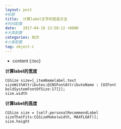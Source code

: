 ```yaml
---
layout: post
#标题
title:  计算label文字的宽高方法
#时间配置
date:   2017-04-18 13:58:12 +0800
#大类配置
categories: 知识
#小类配置
tag: object-c
---
```


* content
{:toc}

**计算label的宽度**

```objc
CGSize size=[_itemNamelabel.text sizeWithAttributes:@{NSFontAttributeName : [UIFont boldSystemFontOfSize:17]}]; 
size.width
```

**计算label的高度**

```objc
CGSize size = [self.personalRecommendLabel sizeThatFits:CGSizeMake(width, MAXFLOAT)];
size.height
```